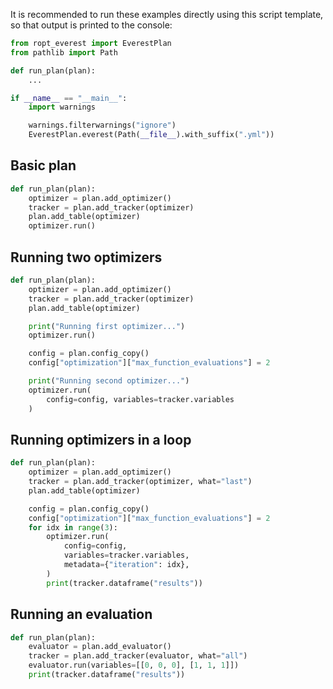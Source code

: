 It is recommended to run these examples directly using this script template, so
that output is printed to the console:

```py
from ropt_everest import EverestPlan
from pathlib import Path

def run_plan(plan):
    ...

if __name__ == "__main__":
    import warnings

    warnings.filterwarnings("ignore")
    EverestPlan.everest(Path(__file__).with_suffix(".yml"))
```

## Basic plan
```py
def run_plan(plan):
    optimizer = plan.add_optimizer()
    tracker = plan.add_tracker(optimizer)
    plan.add_table(optimizer)            
    optimizer.run()                   
```

## Running two optimizers
```py
def run_plan(plan):
    optimizer = plan.add_optimizer()
    tracker = plan.add_tracker(optimizer)
    plan.add_table(optimizer)

    print("Running first optimizer...")
    optimizer.run()

    config = plan.config_copy()
    config["optimization"]["max_function_evaluations"] = 2

    print("Running second optimizer...")
    optimizer.run(
        config=config, variables=tracker.variables
    )
```

## Running optimizers in a loop
```py
def run_plan(plan):
    optimizer = plan.add_optimizer()
    tracker = plan.add_tracker(optimizer, what="last")
    plan.add_table(optimizer)

    config = plan.config_copy()
    config["optimization"]["max_function_evaluations"] = 2
    for idx in range(3):
        optimizer.run(
            config=config,
            variables=tracker.variables,
            metadata={"iteration": idx},
        )
        print(tracker.dataframe("results"))
```

## Running an evaluation
```py
def run_plan(plan):
    evaluator = plan.add_evaluator()
    tracker = plan.add_tracker(evaluator, what="all")
    evaluator.run(variables=[[0, 0, 0], [1, 1, 1]])
    print(tracker.dataframe("results"))
```
